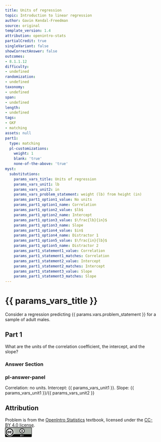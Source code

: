```yaml
---
title: Units of regression
topic: Introduction to linear regression
author: Gavin Kendal-Freedman
source: original
template_version: 1.4
attribution: openintro-stats
partialCredit: true
singleVariant: false
showCorrectAnswer: false
outcomes:
- 8.1.1.12
difficulty:
- undefined
randomization:
- undefined
taxonomy:
- undefined
span:
- undefined
length:
- undefined
tags:
- GKF
- matching
assets: null
part1:
  type: matching
  pl-customizations:
    weight: 1
    blank: 'true'
    none-of-the-above: 'true'
myst:
  substitutions:
    params_vars_title: Units of regression
    params_vars_unit1: lb
    params_vars_unit2: in
    params_vars_problem_statement: weight (lb) from height (in)
    params_part1_option1_value: No units
    params_part1_option1_name: Correlation
    params_part1_option2_value: $lb$
    params_part1_option2_name: Intercept
    params_part1_option3_value: $\frac{lb}{in}$
    params_part1_option3_name: Slope
    params_part1_option4_value: $in$
    params_part1_option4_name: Distractor 1
    params_part1_option5_value: $\frac{in}{lb}$
    params_part1_option5_name: Distractor 2
    params_part1_statement1_value: Correlation
    params_part1_statement1_matches: Correlation
    params_part1_statement2_value: Intercept
    params_part1_statement2_matches: Intercept
    params_part1_statement3_value: Slope
    params_part1_statement3_matches: Slope
---
```

# {{ params_vars_title }}
Consider a regression predicting {{ params.vars.problem_statement }} for a sample of adult males.

## Part 1

What are the units of the correlation coefficient, the intercept, and the slope?

### Answer Section

### pl-answer-panel

Correlation: no units. Intercept: {{ params_vars_unit1 }}. Slope: {{ params_vars_unit1 }}/{{ params_vars_unit2 }}

## Attribution

Problem is from the [OpenIntro Statistics](https://openintro.org/book/os/) textbook, licensed under the [CC-BY 4.0 license](https://creativecommons.org/licenses/by/4.0/).<br>![Image representing the Creative Commons 4.0 BY license.](https://raw.githubusercontent.com/firasm/bits/master/by.png)